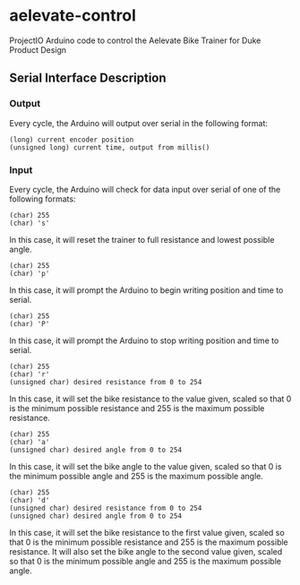 # aelevate-control
ProjectIO Arduino code to control the Aelevate Bike Trainer for Duke Product Design

## Serial Interface Description

### Output
Every cycle, the Arduino will output over serial in the following format:

```
(long) current encoder position
(unsigned long) current time, output from millis()
```

### Input
Every cycle, the Arduino will check for data input over serial of one of the following formats:

```
(char) 255
(char) 's'
```
In this case, it will reset the trainer to full resistance and lowest possible angle.

```
(char) 255
(char) 'p'
```
In this case, it will prompt the Arduino to begin writing position and time to serial.

```
(char) 255
(char) 'P'
```
In this case, it will prompt the Arduino to stop writing position and time to serial.

```
(char) 255
(char) 'r'
(unsigned char) desired resistance from 0 to 254
```
In this case, it will set the bike resistance to the value given, scaled so that 0 is the minimum possible resistance and 255 is the maximum possible resistance.

```
(char) 255
(char) 'a'
(unsigned char) desired angle from 0 to 254
```
In this case, it will set the bike angle to the value given, scaled so that 0 is the minimum possible angle and 255 is the maximum possible angle.

```
(char) 255
(char) 'd'
(unsigned char) desired resistance from 0 to 254
(unsigned char) desired angle from 0 to 254
```
In this case, it will set the bike resistance to the first value given, scaled so that 0 is the minimum possible resistance and 255 is the maximum possible resistance. It will also set the bike angle to the second value given, scaled so that 0 is the minimum possible angle and 255 is the maximum possible angle.
<!-- TODO: document track input if we actually use -->